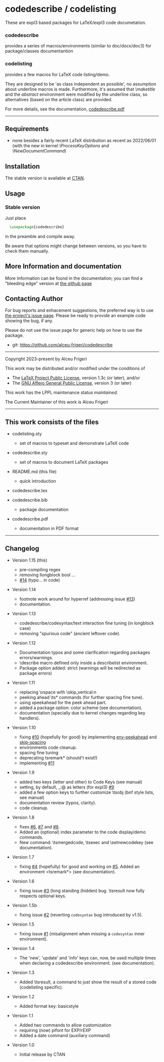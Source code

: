 
codedescribe / codelisting
==========

These are expl3 based packages for LaTeX/expl3 code documetation.
### codedescribe
 provides a series of macros/environments (similar to doc/docx/doc3) for package/classes documentantion
### codelisting
 provides a few macros for LaTeX code listing/demo.

They are designed to be 'as class independent as possible',
no assumption about underline macros is made.
Furthermore, it's assumed that *\maketitle* and the *abstract* environment
were modified by the underline class, so alternatives (based on the article class) are provided.

For more details,  see the documentation,
[codedescribe.pdf](http://mirrors.ctan.org/macros/latex/contrib/codedescribe/doc/codedescribe.pdf)

--------------

## Requirements
* none besides a fairly recent LaTeX distribution as recent as 2022/06/01
(with the new in kernel *\ProcessKeyOptions* and *\NewDocumentCommand*)

## Installation
The stable version is available at [CTAN](https://ctan.org/pkg/codedescribe).

## Usage
### Stable version
Just place
```latex
  \usepackage{codedescribe}
```

in the preamble and compile away.


Be aware that options might change between versions, so you have to check them manually.

## More Information and documentation
More Information can be found in the documentation; you can find a  "bleeding edge" version
at [the github page](http://github.com/alceu-frigeri/codedescribe)

## Contacting Author

For bug reports and enhacement suggestions, the preferred way is to use
[the project's issue page](https://github.com/alceu-frigeri/codedescribe/issues).
Please be ready to provide an example code showing the bug, if any.

Please do not use the issue page for generic help on how to use the package.

* git: https://github.com/alceu-frigeri/codedescribe

-------------
Copyright 2023-present by Alceu Frigeri

 This work may be distributed and/or modified under the
 conditions of

 * The [LaTeX Project Public License](http://www.latex-project.org/lppl.txt), version 1.3c (or later), and/or
 * The [GNU Affero General Public License](https://www.gnu.org/licenses/agpl-3.0.html), version 3 (or later)

This work has the LPPL maintenance status *maintained*.

The Current Maintainer of this work is Alceu Frigeri

-------------
## This work consists of the files

* codelisting.sty
    - set of macros to typeset and demonstrate LaTeX code

* codedescribe.sty
    - set of macros to document LaTeX packages

* README.md (this file)
    - quick introduction

* codedescribe.tex
* codedescribe.bib
    - package documentation

* codedescribe.pdf
    - documentation in PDF format

-------------

## Changelog
* Version 1.15 (this)
  - pre-compiling regex
  - removing llongblock bool ...
  - [#14](https://github.com/alceu-frigeri/codedescribe/issues/14) (typo... in code)

* Version 1.14 
  - footnote work around for hyperref (addressing issue [#13](https://github.com/alceu-frigeri/codedescribe/issues/13))
  - documentation.


* Version 1.13
  - codedescribe/codesyntax/text interaction fine tuning (in longblock case)
  - removing "spurious code" (ancient leftover code).


* Version 1.12 
  - Documentation typos and some clarification regarding packages errors/warnings.
  - \describe macro defined only inside a describelist environment.
  - Package option added: strict (warnings will be redirected as package errors)
  

* Version 1.11
  - replacing \vspace with \skip_vertical:n
  - peeking ahead \ts* commands (for further spacing fine tune).
  - using xpeekahead for the peek ahead part.
  - added a package option: color scheme (see documentation).
  - documentation (specially due to kernel changes regarding key handlers).

* Version 1.10
  - fixing [#10](https://github.com/alceu-frigeri/codedescribe/issues/10) (hopefully for good) by implementing [env-peekahead](https://tex.stackexchange.com/questions/745593/peek-ahead-in-expl3) and [skip-spacing](https://tex.stackexchange.com/questions/745692/inter-coffins-spacing)
  - environments code cleanup.
  - spacing fine tuning
  - deprecating tsremark* (should't exist!)
  - implementing [#11](https://github.com/alceu-frigeri/codedescribe/issues/11)

* Version 1.9
    - added two keys (letter and other) to Code Keys (see manual)
    - setting, by default, _:@ as letters (for expl3) [#9](https://github.com/alceu-frigeri/codedescribe/issues/9)
    - added a few option keys to further customize \tsobj (bnf style lists, see manual)
    - documentation review (typos, clarity).
    - code cleanup.

* Version 1.8
    - fixes
      [#6](https://github.com/alceu-frigeri/codedescribe/issues/6), [#7](https://github.com/alceu-frigeri/codedescribe/issues/7) and
      [#8](https://github.com/alceu-frigeri/codedescribe/issues/7).
    - Added an (optional) index parameter to the code display/demo commands.
    - New command: \tsmergedcode, \tsexec and \setnewcodekey (see documentation).


* Version 1.7
    - fixing  [#4](https://github.com/alceu-frigeri/codedescribe/issues/4) (hopefully) for good and working on [#5](https://github.com/alceu-frigeri/codedescribe/issues/5). Added an environment <tsremark*> (see documentation). 

* Version 1.6
    - fixing issue [#3](https://github.com/alceu-frigeri/codedescribe/issues/3) (long standing (hidden) bug. \tsresult now fully respects optional keys.

* Version 1.5b 
    - fixing issue [#2](https://github.com/alceu-frigeri/codedescribe/issues/2) (reverting `codesyntax` bug introduced by v1.5). 

* Version 1.5
    - fixing issue [#1](https://github.com/alceu-frigeri/codedescribe/issues/1) (misalignment when missing a `codesyntax` inner environment). 

* Version 1.4
    - The 'new', 'update' and 'info' keys can, now, be used multiple times when declaring a codedescribe environment. (see documentation).

* Version 1.3
    - Added \tsresult, a command to just show the result of a stored code (codelisting specific).


* Version 1.2
    - Added format key: basicstyle
    
* Version 1.1
    - Added two commands to allow <obj-types> customization 
    - requiring (now) pifont for EXP/rEXP <format-keys>
    - Added a date command (auxiliary command)

* Version 1.0 
    - Initial release by CTAN
